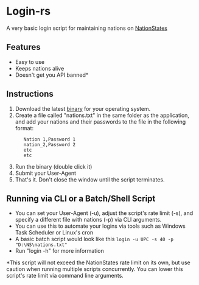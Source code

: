 # Login-rs
A very basic login script for maintaining nations on [NationStates](https://www.nationstates.net)
## Features
- Easy to use
- Keeps nations alive
- Doesn't get you API banned*
## Instructions
1. Download the latest [binary](https://github.com/nsupc/login-rs/releases) for your operating system.
2. Create a file called "nations.txt" in the same folder as the application, and add your nations and their passwords to the file in the following format:
    ```
       Nation 1,Password 1
       nation_2,Password 2
       etc
       etc
    ```
3. Run the binary (double click it)
4. Submit your User-Agent
5. That's it. Don't close the window until the script terminates.
## Running via CLI or a Batch/Shell Script
- You can set your User-Agent (-u), adjust the script's rate limit (-s), and specify a different file with nations (-p) via CLI arguments.
- You can use this to automate your logins via tools such as Windows Task Scheduler or Linux's cron
- A basic batch script would look like this ``login -u UPC -s 40 -p "D:\NS\nations.txt"``
- Run "login -h" for more information


\*This script will not exceed the NationStates rate limit on its own, but use caution when running multiple scripts concurrently. You can lower this script's rate limit via command line arguments. 